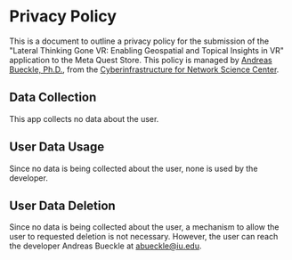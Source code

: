 # Privacy Policy

This is a document to outline a privacy policy for the submission of the "Lateral Thinking Gone VR: Enabling Geospatial and Topical Insights in VR" application to the Meta Quest Store. This policy is managed by [Andreas Bueckle, Ph.D.](https://andreas-bueckle.com/), from the [Cyberinfrastructure for Network Science Center](https://cns.iu.edu/).

## Data Collection
This app collects no data about the user. 

## User Data Usage
Since no data is being collected about the user, none is used by the developer. 

## User Data Deletion
Since no data is being collected about the user, a mechanism to allow the user to requested deletion is not necessary. However, the user can reach the developer Andreas Bueckle at [abueckle@iu.edu](mailto:abueckle@iu.edu). 
